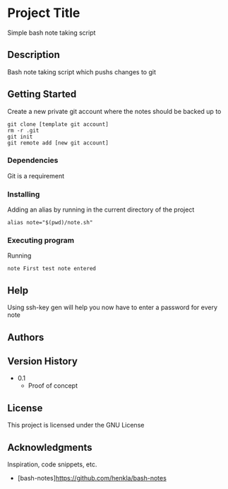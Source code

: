 # Project Title

Simple bash note taking script

## Description

Bash note taking script which pushs changes to git

## Getting Started

Create a new private git account where the notes should be backed up to 

```
git clone [template git account]
rm -r .git
git init 
git remote add [new git account]
```

### Dependencies

Git is a requirement 

### Installing

Adding an alias by running in the current directory of the project
```
alias note="$(pwd)/note.sh"
```


### Executing program

Running 
```
note First test note entered
```

## Help

Using ssh-key gen will help you now have to enter a password for every note

## Authors


## Version History

* 0.1
    * Proof of concept

## License

This project is licensed under the GNU License

## Acknowledgments

Inspiration, code snippets, etc.
* [bash-notes]https://github.com/henkla/bash-notes
